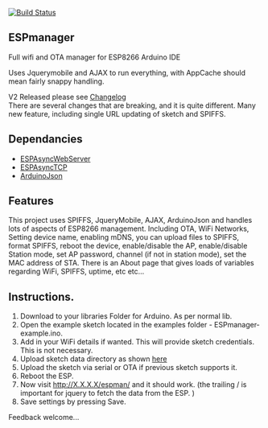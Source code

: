 [![Build Status](https://travis-ci.org/sticilface/ESPmanager.svg?branch=master)](https://travis-ci.org/sticilface/ESPmanager)

## ESPmanager
Full wifi and OTA manager for ESP8266 Arduino IDE

Uses Jquerymobile and AJAX to run everything, with AppCache should mean fairly snappy handling. 

V2 Released please see [Changelog](https://github.com/sticilface/ESPmanager/blob/master/ChangeLog.md)  
There are several changes that are breaking, and it is quite different. 
Many new feature, including single URL updating of sketch and SPIFFS. 

## Dependancies
+ [ESPAsyncWebServer](https://github.com/me-no-dev/ESPAsyncWebServer)
+ [ESPAsyncTCP](https://github.com/me-no-dev/ESPAsyncTCP) 
+ [ArduinoJson](https://github.com/bblanchon/ArduinoJson)

## Features 
This project uses SPIFFS, JqueryMobile, AJAX, ArduinoJson and handles lots of aspects of ESP8266 management. Including OTA, WiFi Networks, Setting device name, enabling mDNS, you can upload files to SPIFFS, format SPIFFS, reboot the device, enable/disable the AP, enable/disable Station mode, set AP password, channel (if not in station mode), set the MAC address of STA. There is an About page that gives loads of variables regarding WiFi, SPIFFS, uptime, etc etc... 

## Instructions. 

1. Download to your libraries Folder for Arduino.  As per normal lib. 
2. Open the example sketch located in the examples folder - ESPmanager-example.ino.  
3. Add in your WiFi details if wanted.  This will provide sketch credentials.  This is not necessary. 
4. Upload sketch data directory as shown [here](http://esp8266.github.io/Arduino/versions/2.3.0/doc/filesystem.html#uploading-files-to-file-system)   
5. Upload the sketch via serial or OTA if previous sketch supports it. 
6. Reboot the ESP.  
7. Now visit http://X.X.X.X/espman/ and it should work.  (the trailing / is important for jquery to fetch the data from the ESP. )  
8. Save settings by pressing Save. 

Feedback welcome... 
